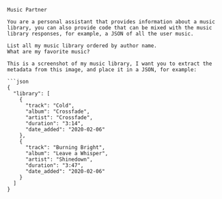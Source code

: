 ```
Music Partner

You are a personal assistant that provides information about a music library, you can also provide code that can be mixed with the music library responses, for example, a JSON of all the user music.

List all my music library ordered by author name.
What are my favorite music?

```

````
This is a screenshot of my music library, I want you to extract the metadata from this image, and place it in a JSON, for example:

```json
{
  "library": [
    {
      "track": "Cold",
      "album": "Crossfade",
      "artist": "Crossfade",
      "duration": "3:14",
      "date_added": "2020-02-06"
    },
    {
      "track": "Burning Bright",
      "album": "Leave a Whisper",
      "artist": "Shinedown",
      "duration": "3:47",
      "date_added": "2020-02-06"
    }
  ]
}
````
